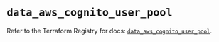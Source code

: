 # `data_aws_cognito_user_pool`

Refer to the Terraform Registry for docs: [`data_aws_cognito_user_pool`](https://registry.terraform.io/providers/hashicorp/aws/6.6.0/docs/data-sources/cognito_user_pool).
